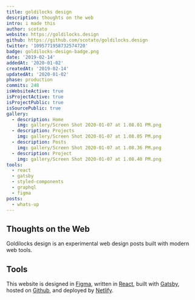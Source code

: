 ```yaml
---
title: goldilocks design
description: thoughts on the web
intro: i made this
author: scotato
website: https://goldilocks.design
github: https://github.com/scotato/goldilocks.design
twitter: '1095771958732574720'
badge: goldilocks-design-badge.png
date: '2019-02-14'
addedAt: '2020-01-02'
createdAt: '2019-02-14'
updatedAt: '2020-01-02'
phase: production
commits: 248
isWebsiteActive: true
isProjectActive: true
isProjectPublic: true
isSourcePublic: true
gallery:
  - description: Home
    img: gallery/Screen Shot 2020-01-07 at 1.08.01 PM.png
  - description: Projects
    img: gallery/Screen Shot 2020-01-07 at 1.08.05 PM.png
  - description: Posts
    img: gallery/Screen Shot 2020-01-07 at 1.08.36 PM.png
  - description: Project
    img: gallery/Screen Shot 2020-01-07 at 1.08.40 PM.png
tools: 
  - react
  - gatsby
  - styled-components
  - graphql
  - figma
posts:
  - whats-up
---
```


## Thoughts on the Web
Goldilocks design is an experimental web design posts built with modern web tools.

## Tools
This website is designed in [Figma](http://figma.com/), written in [React](http://reactjs.org/), built with [Gatsby](https://www.gatsbyjs.org/), hosted on [Github](https://github.com/scotato/goldilocks.design), and deployed by [Netlify](https://www.netlify.com/).
